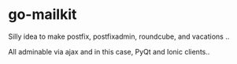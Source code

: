 go-mailkit
=================================

Silly idea to make postfix, postfixadmin, roundcube, and vacations ..

All adminable via ajax and in this case, PyQt and Ionic clients..

